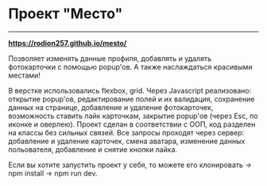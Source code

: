 # Проект "Место"
------------------
**https://rodion257.github.io/mesto/**

Позволяет изменять данные профиля, добавлять и удалять фотокарточки с помощью popup'ов. А также наслаждаться красивыми местами!

В верстке использовались flexbox, grid.
Через Javascript реализовано: открытие popup'ов, редактирование полей и их валидация, сохранение данных на странице, добавление и удаление фотокарточек, возможность ставить лайк карточкам, закрытие popup'ов (через Esc, по иконке и оверлею).
Проект сделан в соответствии с ООП, код разделен на классы без сильных связей.
Все запросы проходят через сервер: добавление и удаление карточек, смена аватара, изменение данных польователя, добавление и снятие кнопки лайка.

Если вы хотите запустить проект у себя, то можете его клонировать -> npm install -> npm run dev.
